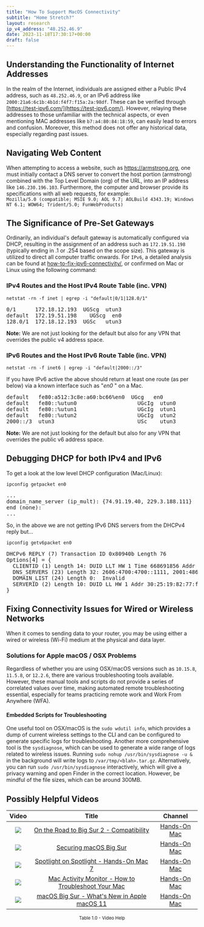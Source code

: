 ```yaml
---
title: "How To Support MacOS Connectivity"
subtitle: "Home Stretch?"
layout: research
ip_v4_address: "48.252.46.9"
date: 2023-11-18T17:30:17+00:00
draft: false
---
```


## Understanding the Functionality of Internet Addresses

In the realm of the Internet, individuals are assigned either a Public IPv4 address, such as ```48.252.46.9```, or an IPv6 address like ```2000:21a6:6c1b:4b1d:f4f7:f15a:2a:98df```. These can be verified through [https://test-ipv6.com/](https://test-ipv6.com/). However, relaying these addresses to those unfamiliar with the technical aspects, or even mentioning MAC addresses like ```b7:a4:80:84:18:59```, can easily lead to errors and confusion. Moreover, this method does not offer any historical data, especially regarding past issues.
## Navigating Web Content
When attempting to access a website, such as https://armstrong.org, one must initially contact a DNS server to convert the host portion (armstrong) combined with the Top Level Domain (org) of the URL, into an IP address like ```146.230.196.103```. Furthermore, the computer and browser provide its specifications with all web requests, for example: <br>```Mozilla/5.0 (compatible; MSIE 9.0; AOL 9.7; AOLBuild 4343.19; Windows NT 6.1; WOW64; Trident/5.0; FunWebProducts)```
## The Significance of Pre-Set Gateways
Ordinarily, an individual's default gateway is automatically configured via DHCP, resulting in the assignment of an address such as ```172.19.51.198``` (typically ending in .1 or .254 based on the scope size). This gateway is utilized to direct all computer traffic onwards. For ```IPv6```, a detailed analysis can be found at [how-to-fix-ipv6-connectivity/](/blog/how-to-fix-ipv6-connectivity/), or confirmed on Mac or Linux using the following command:
<br>
### IPv4 Routes and the Host IPv4 Route Table (inc. VPN)
```netstat -rn -f inet | egrep -i "default|0/1|128.0/1"```

<pre>
0/1      172.18.12.193  UGScg  utun3
default  172.19.51.198    UGScg  en0
128.0/1  172.18.12.193  UGSc   utun3</pre>

**Note:** We are not just looking for the default but also for any VPN that overrides the public v4 address space.

### IPv6 Routes and the Host IPv6 Route Table (inc. VPN)
```netstat -rn -f inet6 | egrep -i "default|2000::/3"```

If you have IPv6 active the above should return at least one route (as per below) via a known interface such as "_en0_ " on a Mac. 

<pre>
default   fe80:a512:3c8e:a60:bc66%en0  UGcg   en0
default   fe80::%utun0                   UGcIg  utun0
default   fe80::%utun1                   UGcIg  utun1
default   fe80::%utun2                   UGcIg  utun2
2000::/3  utun3                          USc    utun3</pre>

**Note:** We are not just looking for the default but also for any VPN that overrides the public v6 address space.
<br>

## Debugging DHCP for both IPv4 and IPv6

To get a look at the low level DHCP configuration (Mac/Linux): 

```ipconfig getpacket en0```

<pre>
...
domain_name_server (ip_mult): {74.91.19.40, 229.3.188.111}
end (none):
...</pre>

So, in the above we are not getting IPv6 DNS servers from the DHCPv4 reply but...

```ipconfig getv6packet en0```

<pre>
DHCPv6 REPLY (7) Transaction ID 0x80940b Length 76
Options[4] = {
  CLIENTID (1) Length 14: DUID LLT HW 1 Time 668691856 Addr b7:a4:80:84:18:59
  DNS_SERVERS (23) Length 32: 2606:4700:4700::1111, 2001:4860:4860::8844
  DOMAIN_LIST (24) Length 0:  Invalid
  SERVERID (2) Length 10: DUID LL HW 1 Addr 30:25:19:82:77:f9
}</pre>




## Fixing Connectivity Issues for Wired or Wireless Networks
When it comes to sending data to your router, you may be using either a wired or wireless (Wi-Fi) medium at the physical and data layer.
### Solutions for Apple macOS / OSX Problems
Regardless of whether you are using OSX/macOS versions such as `10.15.8`, `11.5.8`, or `12.2.6`, there are various troubleshooting tools available. However, these manual tools and scripts do not provide a series of correlated values over time, making automated remote troubleshooting essential, especially for teams practicing remote work and Work From Anywhere (WFA).
#### Embedded Scripts for Troubleshooting
One useful tool on OSX/macOS is the `sudo wdutil info`, which provides a dump of current wireless settings to the CLI and can be configured to generate specific logs for troubleshooting. Another more comprehensive tool is the `sysdiagnose`, which can be used to generate a wide range of logs related to wireless issues. Running `sudo nohup /usr/bin/sysdiagnose -u &` in the background will write logs to `/var/tmp/<blah>.tar.gz`. Alternatively, you can run `sudo /usr/bin/sysdiagnose` interactively, which will give a privacy warning and open Finder in the correct location. However, be mindful of the file sizes, which can be around 300MB.
## Possibly Helpful Videos

<link href="/plugins/lity/css/lity.min.css" rel="stylesheet">
<script src="/plugins/lity/js/lity.min.js"></script>
<div class="table1-start"></div>

|Video | Title | Channel |
| :---: | :---: | :---: |
|<a href="https://www.youtube.com/watch?v=HEbK-Tignuc" data-lity><img src="https://i.ytimg.com/vi/HEbK-Tignuc/default.jpg" class="img-fluid"></a>|<a href="https://www.youtube.com/watch?v=HEbK-Tignuc" data-lity>On the Road to Big Sur 2 - Compatibility</a>|<a target="_blank" href="https://www.youtube.com/channel/UCg43DP8MdHVcl4rFK_delBg" >Hands-On Mac</a>|
|<a href="https://www.youtube.com/watch?v=7KdhJimuhNw" data-lity><img src="https://i.ytimg.com/vi/7KdhJimuhNw/default.jpg" class="img-fluid"></a>|<a href="https://www.youtube.com/watch?v=7KdhJimuhNw" data-lity>Securing macOS Big Sur</a>|<a target="_blank" href="https://www.youtube.com/channel/UCg43DP8MdHVcl4rFK_delBg" >Hands-On Mac</a>|
|<a href="https://www.youtube.com/watch?v=RslZ4W1EPqk" data-lity><img src="https://i.ytimg.com/vi/RslZ4W1EPqk/default.jpg" class="img-fluid"></a>|<a href="https://www.youtube.com/watch?v=RslZ4W1EPqk" data-lity>Spotlight on Spotlight - Hands-On Mac 7</a>|<a target="_blank" href="https://www.youtube.com/channel/UCg43DP8MdHVcl4rFK_delBg" >Hands-On Mac</a>|
|<a href="https://www.youtube.com/watch?v=TWzWd_DiaJ0" data-lity><img src="https://i.ytimg.com/vi/TWzWd_DiaJ0/default.jpg" class="img-fluid"></a>|<a href="https://www.youtube.com/watch?v=TWzWd_DiaJ0" data-lity>Mac Activity Monitor - How to Troubleshoot Your Mac</a>|<a target="_blank" href="https://www.youtube.com/channel/UCg43DP8MdHVcl4rFK_delBg" >Hands-On Mac</a>|
|<a href="https://www.youtube.com/watch?v=JMKi6o9kaZI" data-lity><img src="https://i.ytimg.com/vi/JMKi6o9kaZI/default.jpg" class="img-fluid"></a>|<a href="https://www.youtube.com/watch?v=JMKi6o9kaZI" data-lity>macOS Big Sur - What&#39;s New in Apple macOS 11</a>|<a target="_blank" href="https://www.youtube.com/channel/UCg43DP8MdHVcl4rFK_delBg" >Hands-On Mac</a>|

<center><small>Table 1.0 - Video Help</small></center>
 <br>
<div class="table1-end"></div>
<script type="text/javascript">
(function() {
    $('div.table1-start').nextUntil('div.table1-end', 'table').addClass('table thead-dark table-striped table-responsive rounded').attr('id', 't1');
    $('#t1').find('thead').addClass('thead-dark');
})();
</script>
